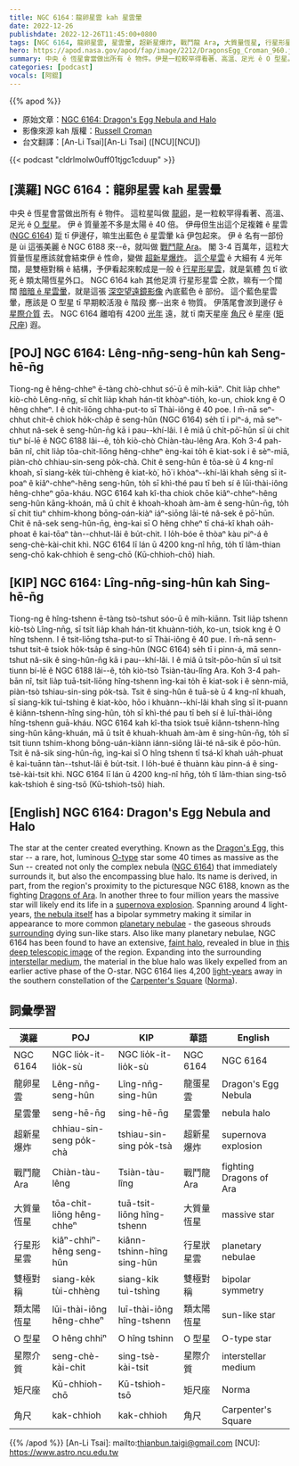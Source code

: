 ```yaml
---
title: NGC 6164：龍卵星雲 kah 星雲暈
date: 2022-12-26
publishdate: 2022-12-26T11:45:00+0800
tags: [NGC 6164, 龍卵星雲, 星雲暈, 超新星爆炸, 戰鬥龍 Ara, 大質量恆星, 行星形星雲, 雙極對稱, 類太陽恆星, O 型星, 星際介質, 矩尺座, 角尺]
hero: https://apod.nasa.gov/apod/fap/image/2212/DragonsEgg_Croman_960.jpg
summary: 中央 ê 恆星會當做出所有 ê 物件。伊是一粒較罕得看著、高溫、足光 ê O 型星。
categories: [podcast]
vocals: [阿錕]
---
```


{{% apod %}}

- 原始文章：[NGC 6164: Dragon's Egg Nebula and Halo](https://apod.nasa.gov/apod/ap221226.html)
- 影像來源 kah 版權：[Russell Croman](https://www.rc-astro.com/about.html)
- 台文翻譯：[An-Li Tsai][An-Li Tsai] ([NCU][NCU])

{{< podcast "cldrlmolw0uff01tjgc1cduup" >}}

## [漢羅] NGC 6164：龍卵星雲 kah 星雲暈
中央 ê 恆星會當做出所有 ê 物件。
這粒星叫做 [龍卵][Dragon's Egg]，是一粒較罕得看著、高溫、足光 ê [O 型星][O-type]。
伊 ê 質量差不多是太陽 ê 40 倍。
伊毋但生出這个足複雜 ê 星雲 ([NGC 6164][NGC 6164]) 踅 tī 伊邊仔，嘛生出藍色 ê 星雲暈 kā 伊包起來。
伊 ê 名有一部份是 ùi 這張美麗 ê NGC 6188 來--ê，就叫做 [戰鬥龍 Ara][Dragons of Ara t]。
閣 3-4 百萬年，這粒大質量恆星應該就會結束伊 ê 性命，變做 [超新星爆炸][supernova explosion]。
[這个星雲][the nebula itself] ê 大細有 4 光年闊，是雙極對稱 ê 結構，予伊看起來較成是一般 ê [行星形星雲][planetary nebulae]，就是氣體 [包][surrounding] tī 欲死 ê 類太陽恆星外口。
NGC 6164 kah 其他足濟 行星形星雲 仝款，嘛有一个闊闊 [暗暗 ê 星雲暈][faint halo]，就是這張 [深空望遠鏡影像][this deep telescopic image] 內底藍色 ê 部份。
這个藍色星雲暈，應該是 O 型星 tī 早期較活潑 ê 階段 擲--出來 ê 物質。
伊落尾會湠到邊仔 ê [星際介質][interstellar medium] 去。
NGC 6164 離咱有 4200 [光年][light-years] 遠，就 tī 南天星座 [角尺][Carpenter's Square] ê 星座 ([矩尺座][Norma]) 遐。

## [POJ] NGC 6164: Lêng-nn̄g-seng-hûn kah Seng-hē-n̄g
Tiong-ng ê hêng-chheⁿ ē-tàng chò-chhut só͘-ū ê mi̍h-kiāⁿ.
Chit lia̍p chheⁿ kiò-chò Lêng-nn̄g, sī chi̍t lia̍p khah hán-tit khòaⁿ-tio̍h, ko-un, chiok kng ê O hêng chheⁿ.
I ê chit-liōng chha-put-to sī Thài-iông ê 40 poe.
I m̄-nā seⁿ-chhut chit-ê chiok ho̍k-cha̍p ê seng-hûn (NGC 6164) se̍h tī i piⁿ-á, mā seⁿ-chhut nâ-sek ê seng-hûn-n̄g kā i pau--khí-lâi.
I ê miâ ū chi̍t-pō͘-hūn sī ùi chit tiuⁿ bí-lē ê NGC 6188 lâi--ê, to̍h kiò-chò Chiàn-tàu-lêng Ara.
Koh 3-4 pah-bān nî, chit lia̍p tōa-chit-liōng hêng-chheⁿ èng-kai to̍h ē kiat-sok i ê sèⁿ-miā, piàn-chò chhiau-sin-seng po̍k-chà.
Chit ê seng-hûn ê tōa-sè ū 4 kng-nî khoah, sī siang-ke̍k tùi-chhèng ê kiat-kò͘, hō͘ i khòaⁿ--khí-lâi khah sêng sī it-poaⁿ ê kiâⁿ-chheⁿ-hêng seng-hûn, to̍h sī khì-thé pau tī beh sí ê lūi-thài-iông hêng-chheⁿ gōa-kháu.
NGC 6164 kah kî-tha chiok chōe kiâⁿ-chheⁿ-hêng seng-hûn kāng-khoán, mā ū chi̍t ê khoah-khoah àm-àm ê seng-hûn-n̄g, to̍h sī chit tiuⁿ chhim-khong bōng-oán-kiàⁿ iáⁿ-siōng lāi-té nâ-sek ê pō͘-hūn.
Chit ê nâ-sek seng-hûn-n̄g, èng-kai sī O hêng chheⁿ tī chá-kî khah oa̍h-phoat ê kai-tōaⁿ tàn--chhut-lâi ê bu̍t-chit.
I lo̍h-bóe ē thòaⁿ kàu piⁿ-á ê seng-chè-kài-chit khì.
NGC 6164 lī lán ū 4200 kng-nî hn̄g, to̍h tī lâm-thian seng-chō kak-chhioh ê seng-chō (Kū-chhioh-chō) hiah.



## [KIP] NGC 6164: Lîng-nn̄g-sing-hûn kah Sing-hē-n̄g
Tiong-ng ê hîng-tshenn ē-tàng tsò-tshut sóo-ū ê mi̍h-kiānn.
Tsit lia̍p tshenn kiò-tsò Lîng-nn̄g, sī tsi̍t lia̍p khah hán-tit khuànn-tio̍h, ko-un, tsiok kng ê O hîng tshenn.
I ê tsit-liōng tsha-put-to sī Thài-iông ê 40 pue.
I m̄-nā senn-tshut tsit-ê tsiok ho̍k-tsa̍p ê sing-hûn (NGC 6164) se̍h tī i pinn-á, mā senn-tshut nâ-sik ê sing-hûn-n̄g kā i pau--khí-lâi.
I ê miâ ū tsi̍t-pōo-hūn sī uì tsit tiunn bí-lē ê NGC 6188 lâi--ê, to̍h kiò-tsò Tsiàn-tàu-lîng Ara.
Koh 3-4 pah-bān nî, tsit lia̍p tuā-tsit-liōng hîng-tshenn ìng-kai to̍h ē kiat-sok i ê sènn-miā, piàn-tsò tshiau-sin-sing po̍k-tsà.
Tsit ê sing-hûn ê tuā-sè ū 4 kng-nî khuah, sī siang-ki̍k tuì-tshìng ê kiat-kòo, hōo i khuànn--khí-lâi khah sîng sī it-puann ê kiânn-tshenn-hîng sing-hûn, to̍h sī khì-thé pau tī beh sí ê luī-thài-iông hîng-tshenn guā-kháu.
NGC 6164 kah kî-tha tsiok tsuē kiânn-tshenn-hîng sing-hûn kāng-khuán, mā ū tsi̍t ê khuah-khuah àm-àm ê sing-hûn-n̄g, to̍h sī tsit tiunn tshim-khong bōng-uán-kiànn iánn-siōng lāi-té nâ-sik ê pōo-hūn.
Tsit ê nâ-sik sing-hûn-n̄g, ìng-kai sī O hîng tshenn tī tsá-kî khah ua̍h-phuat ê kai-tuānn tàn--tshut-lâi ê bu̍t-tsit.
I lo̍h-bué ē thuànn kàu pinn-á ê sing-tsè-kài-tsit khì.
NGC 6164 lī lán ū 4200 kng-nî hn̄g, to̍h tī lâm-thian sing-tsō kak-tshioh ê sing-tsō (Kū-tshioh-tsō) hiah.

## [English] NGC 6164: Dragon's Egg Nebula and Halo
The star at the center created everything.
Known as the [Dragon's Egg][Dragon's Egg], this star -- a rare, hot, luminous [O-type][O-type] star some 40 times as massive as the Sun -- created not only the complex nebula ([NGC 6164][NGC 6164]) that immediately surrounds it, but also the encompassing blue halo.
Its name is derived, in part, from the region's proximity to the picturesque NGC 6188, known as the fighting [Dragons of Ara][Dragons of Ara e].
In another three to four million years the massive star will likely end its life in a [supernova explosion][supernova explosion].
Spanning around 4 light-years, [the nebula itself][the nebula itself] has a bipolar symmetry making it similar in appearance to more common [planetary nebulae][planetary nebulae] - the gaseous shrouds [surrounding][surrounding] dying sun-like stars.
Also like many planetary nebulae, NGC 6164 has been found to have an extensive, [faint halo][faint halo], revealed in blue in [this deep telescopic image][this deep telescopic image] of the region.
Expanding into the surrounding [interstellar medium][interstellar medium], the material in the blue halo was likely expelled from an earlier active phase of the O-star.
NGC 6164 lies 4,200 [light-years][light-years] away in the southern constellation of the [Carpenter's Square][Carpenter's Square] ([Norma][Norma]).


## 詞彙學習

|漢羅|POJ|KIP|華語|English|
|-|-|-|-|-|
|NGC 6164|NGC lio̍k-it-lio̍k-sù|NGC lio̍k-it-lio̍k-sù|NGC 6164|NGC 6164|
|龍卵星雲|Lêng-nn̄g-seng-hûn|Lîng-nn̄g-sing-hûn|龍蛋星雲|Dragon's Egg Nebula|
|星雲暈|seng-hē-n̄g|sing-hē-n̄g|星雲暈|nebula halo|
|超新星爆炸|chhiau-sin-seng po̍k-chà|tshiau-sin-sing po̍k-tsà|超新星爆炸|supernova explosion|
|戰鬥龍 Ara|Chiàn-tàu-lêng|Tsiàn-tàu-lîng|戰鬥龍 Ara|fighting Dragons of Ara|
|大質量恆星|tōa-chit-liōng hêng-chheⁿ|tuā-tsit-liōng hîng-tshenn|大質量恆星|massive star|
|行星形星雲|kiâⁿ-chhiⁿ-hêng seng-hûn|kiânn-tshinn-hîng sing-hûn|行星狀星雲|planetary nebulae|
|雙極對稱|siang-ke̍k tùi-chhèng|siang-ki̍k tuì-tshìng|雙極對稱|bipolar symmetry|
|類太陽恆星|lūi-thài-iông hêng-chheⁿ|luī-thài-iông hîng-tshenn|類太陽恆星|sun-like star|
|O 型星|O hêng chhiⁿ|O hîng tshinn|O 型星|O-type star|
|星際介質|seng-chè-kài-chit|sing-tsè-kài-tsit|星際介質|interstellar medium|
|矩尺座|Kū-chhioh-chō|Kū-tshioh-tsō|矩尺座|Norma|
|角尺|kak-chhioh|kak-chhioh|角尺|Carpenter's Square|

{{% /apod %}}
[An-Li Tsai]: mailto:thianbun.taigi@gmail.com
[NCU]: https://www.astro.ncu.edu.tw

[copyright]: https://apod.nasa.gov/apod/fap/lib/about_apod.html#srapply
[License]: https://creativecommons.org/licenses/by/2.0/

[Dragon's Egg]:https://en.wikipedia.org/wiki/Dragon%27s_Egg
[O-type]:http://www.atlasoftheuniverse.com/startype.html
[NGC 6164]:https://apod.nasa.gov/apod/ap060606.html
[Dragons of Ara e]:https://apod.nasa.gov/apod/ap220607.html
[Dragons of Ara t]:https://apod.tw/daily/20220607/
[supernova explosion]:https://imagine.gsfc.nasa.gov/science/objects/supernovae1.html
[the nebula itself]:http://www.gemini.edu/node/188
[planetary nebulae]:https://en.wikipedia.org/wiki/Planetary_nebula
[surrounding]:https://apod.nasa.gov/apod/ap120831.html
[faint halo]:https://ui.adsabs.harvard.edu/abs/1985PASP...97..780F/abstract
[this deep telescopic image]:https://www.rc-astro.com/photo/id1255_big.html
[interstellar medium]:http://www-ssg.sr.unh.edu/ism/what1.html
[light-years]:https://spaceplace.nasa.gov/light-year/en/
[Carpenter's Square]:https://en.wikipedia.org/wiki/Steel_square
[Norma]:http://www.hawastsoc.org/deepsky/nor/index.html
